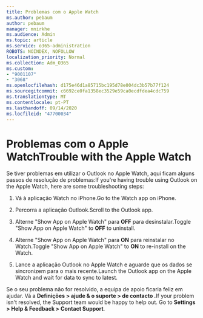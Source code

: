```yaml
---
title: Problemas com o Apple Watch
ms.author: pebaum
author: pebaum
manager: mnirkhe
ms.audience: Admin
ms.topic: article
ms.service: o365-administration
ROBOTS: NOINDEX, NOFOLLOW
localization_priority: Normal
ms.collection: Adm_O365
ms.custom:
- "9001107"
- "3068"
ms.openlocfilehash: d175e46d1a85715bc195d78e004dc3b57b77f124
ms.sourcegitcommit: c6692ce0fa1358ec3529e59ca0ecdfdea4cdc759
ms.translationtype: MT
ms.contentlocale: pt-PT
ms.lasthandoff: 09/14/2020
ms.locfileid: "47700034"
---
```

# <a name="trouble-with-the-apple-watch"></a><span data-ttu-id="0142d-102">Problemas com o Apple Watch</span><span class="sxs-lookup"><span data-stu-id="0142d-102">Trouble with the Apple Watch</span></span>

<span data-ttu-id="0142d-103">Se tiver problemas em utilizar o Outlook no Apple Watch, aqui ficam alguns passos de resolução de problemas:</span><span class="sxs-lookup"><span data-stu-id="0142d-103">If you're having trouble using Outlook on the Apple Watch, here are some troubleshooting steps:</span></span> 

1. <span data-ttu-id="0142d-104">Vá à aplicação Watch no iPhone.</span><span class="sxs-lookup"><span data-stu-id="0142d-104">Go to the Watch app on iPhone.</span></span>

2. <span data-ttu-id="0142d-105">Percorra a aplicação Outlook.</span><span class="sxs-lookup"><span data-stu-id="0142d-105">Scroll to the Outlook app.</span></span>

3. <span data-ttu-id="0142d-106">Alterne "Show App on Apple Watch" para **OFF** para desinstalar.</span><span class="sxs-lookup"><span data-stu-id="0142d-106">Toggle "Show App on Apple Watch" to **OFF** to uninstall.</span></span>

4. <span data-ttu-id="0142d-107">Alterne "Show App on Apple Watch" para **ON** para reinstalar no Watch.</span><span class="sxs-lookup"><span data-stu-id="0142d-107">Toggle "Show App on Apple Watch" to **ON** to re-install on the Watch.</span></span>

5. <span data-ttu-id="0142d-108">Lance a aplicação Outlook no Apple Watch e aguarde que os dados se sincronizem para o mais recente.</span><span class="sxs-lookup"><span data-stu-id="0142d-108">Launch the Outlook app on the Apple Watch and wait for data to sync to latest.</span></span> 

<span data-ttu-id="0142d-109">Se o seu problema não for resolvido, a equipa de apoio ficaria feliz em ajudar. Vá a **Definições > ajude & o suporte > de contacto .**</span><span class="sxs-lookup"><span data-stu-id="0142d-109">If your problem isn't resolved, the Support team would be happy to help out. Go to **Settings > Help & Feedback > Contact Support**.</span></span> 